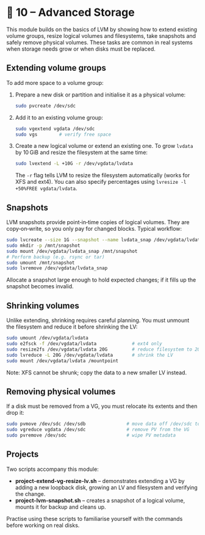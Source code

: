 # 📁 10 – Advanced Storage

This module builds on the basics of LVM by showing how to extend existing volume groups, resize logical volumes and filesystems, take snapshots and safely remove physical volumes.  These tasks are common in real systems when storage needs grow or when disks must be replaced.

## Extending volume groups

To add more space to a volume group:

1. Prepare a new disk or partition and initialise it as a physical volume:
   ```bash
   sudo pvcreate /dev/sdc
   ```
2. Add it to an existing volume group:
   ```bash
   sudo vgextend vgdata /dev/sdc
   sudo vgs        # verify free space
   ```
3. Create a new logical volume or extend an existing one.  To grow `lvdata` by 10 GiB and resize the filesystem at the same time:
   ```bash
   sudo lvextend -L +10G -r /dev/vgdata/lvdata
   ```
   The `-r` flag tells LVM to resize the filesystem automatically (works for XFS and ext4).  You can also specify percentages using `lvresize -l +50%FREE vgdata/lvdata`.

## Snapshots

LVM snapshots provide point‑in‑time copies of logical volumes.  They are copy‑on‑write, so you only pay for changed blocks.  Typical workflow:

```bash
sudo lvcreate --size 1G --snapshot --name lvdata_snap /dev/vgdata/lvdata
sudo mkdir -p /mnt/snapshot
sudo mount /dev/vgdata/lvdata_snap /mnt/snapshot
# Perform backup (e.g. rsync or tar)
sudo umount /mnt/snapshot
sudo lvremove /dev/vgdata/lvdata_snap
```

Allocate a snapshot large enough to hold expected changes; if it fills up the snapshot becomes invalid.

## Shrinking volumes

Unlike extending, shrinking requires careful planning.  You must unmount the filesystem and reduce it before shrinking the LV:

```bash
sudo umount /dev/vgdata/lvdata
sudo e2fsck -f /dev/vgdata/lvdata             # ext4 only
sudo resize2fs /dev/vgdata/lvdata 20G         # reduce filesystem to 20 GiB
sudo lvreduce -L 20G /dev/vgdata/lvdata       # shrink the LV
sudo mount /dev/vgdata/lvdata /mountpoint
```

Note: XFS cannot be shrunk; copy the data to a new smaller LV instead.

## Removing physical volumes

If a disk must be removed from a VG, you must relocate its extents and then drop it:

```bash
sudo pvmove /dev/sdc /dev/sdb               # move data off /dev/sdc to /dev/sdb
sudo vgreduce vgdata /dev/sdc               # remove PV from the VG
sudo pvremove /dev/sdc                      # wipe PV metadata
```

## Projects

Two scripts accompany this module:

- **project-extend-vg-resize-lv.sh** – demonstrates extending a VG by adding a new loopback disk, growing an LV and filesystem and verifying the change.
- **project-lvm-snapshot.sh** – creates a snapshot of a logical volume, mounts it for backup and cleans up.

Practise using these scripts to familiarise yourself with the commands before working on real disks.